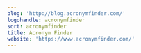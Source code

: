 ```yaml
---
blog: 'http://blog.acronymfinder.com/'
logohandle: acronymfinder
sort: acronymfinder
title: Acronym Finder
website: 'https://www.acronymfinder.com/'
---
```

